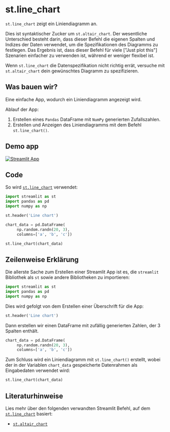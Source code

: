 # st.line_chart

`st.line_chart` zeigt ein Liniendiagramm an.

Dies ist syntaktischer Zucker um `st.altair_chart`. Der wesentliche Unterschied besteht darin, dass dieser Befehl die eigenen Spalten und Indizes der Daten verwendet, um die Spezifikationen des Diagramms zu festlegen. Das Ergebnis ist, dass dieser Befehl für viele ["Just plot this"] Szenarien einfacher zu verwenden ist, während er weniger flexibel ist.

Wenn `st.line_chart` die Datenspezifikation nicht richtig errät, versuche mit `st.altair_chart` dein gewünschtes Diagramm zu spezifizieren.

## Was bauen wir?

Eine einfache App, wodurch ein Liniendiagramm angezeigt wird.

Ablauf der App:
1. Erstellen eines `Pandas` DataFrame mit `NumPy` generierten Zufallszahlen.
2. Erstellen und Anzeigen des Liniendiagramms mit dem Befehl `st.line_chart()`.

## Demo app

[![Streamlit App](https://static.streamlit.io/badges/streamlit_badge_black_white.svg)](https://share.streamlit.io/dataprofessor/st.line_chart/)

## Code
So wird [`st.line_chart`](https://docs.streamlit.io/library/api-reference/charts/st.line_chart) verwendet:
```python
import streamlit as st
import pandas as pd
import numpy as np

st.header('Line chart')

chart_data = pd.DataFrame(
     np.random.randn(20, 3),
     columns=['a', 'b', 'c'])

st.line_chart(chart_data)

```

## Zeilenweise Erklärung
Die allerste Sache zum Erstellen einer Streamlit App ist es, die `streamlit` Bibliothek als `st` sowie andere Bibliotheken zu importieren:
```python
import streamlit as st
import pandas as pd
import numpy as np
```

Dies wird gefolgt von dem Erstellen einer Überschrift für die App:
```python
st.header('Line chart')
```

Dann erstellen wir einen DataFrame mit zufällig generierten Zahlen, der 3 Spalten enthält.
```python
chart_data = pd.DataFrame(
     np.random.randn(20, 3),
     columns=['a', 'b', 'c'])
```

Zum Schluss wird ein Liniendiagramm mit `st.line_chart()` erstellt, wobei der in der Variablen `chart_data` gespeicherte Datenrahmen als Eingabedaten verwendet wird:
```python
st.line_chart(chart_data)
```

## Literaturhinweise
Lies mehr über den folgenden verwandten Streamlit Befehl, auf dem [`st.line_chart`](https://docs.streamlit.io/library/api-reference/charts/st.line_chart) basiert:
- [`st.altair_chart`](https://docs.streamlit.io/library/api-reference/charts/st.altair_chart)
